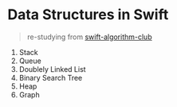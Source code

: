 # Data Structures in Swift

> re-studying from [swift-algorithm-club](https://github.com/raywenderlich/swift-algorithm-club)

1. Stack
2. Queue
3. Doublely Linked List
4. Binary Search Tree
5. Heap
6. Graph
